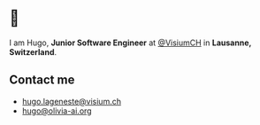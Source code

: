 # 👋
I am Hugo, **Junior Software Engineer** at <a href="https://github.com/VisiumCH">@VisiumCH</a> in **Lausanne, Switzerland**.

## Contact me
- <a href="mailto:hugo.lageneste@visium.ch">hugo.lageneste@visium.ch</a>
- <a href="mailto:hugo@olivia-ai.org">hugo@olivia-ai.org</a>
